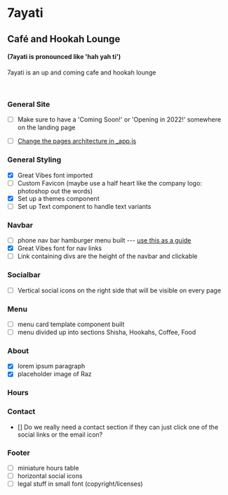 # 7ayati

## Café and Hookah Lounge

#### (7ayati is pronounced like 'hah yah ti')
7ayati is an up and coming cafe and hookah lounge

<br>

### General Site
- [ ] Make sure to have a 'Coming Soon!' or 'Opening in 2022!' somewhere on the landing page
- [ ] [Change the pages architecture in _app.js](https://newcurrent.se/blog/nextjs-styled-components) 


### General Styling
- [x] Great Vibes font imported
- [ ] Custom Favicon (maybe use a half heart like the company logo: photoshop out the words)
- [x] Set up a themes component
- [ ] Set up Text component to handle text variants

### Navbar

-   [ ] phone nav bar hamburger menu built --- [use this as a guide](https://dev.to/andrewespejo/how-to-design-a-simple-and-beautiful-navbar-using-nextjs-and-tailwindcss-26p1)
-   [x] Great Vibes font for nav links
-   [ ] Link containing divs are the height of the navbar and clickable

### Socialbar
- [ ] Vertical social icons on the right side that will be visible on every page

### Menu
- [ ] menu card template component built
- [ ] menu divided up into sections Shisha, Hookahs, Coffee, Food

### About
- [x] lorem ipsum paragraph
- [x] placeholder image of Raz

### Hours

### Contact
- [] Do we really need a contact section if they can just click one of the social links or the email icon?

### Footer
- [ ] miniature hours table
- [ ] horizontal social icons
- [ ] legal stuff in small font (copyright/licenses)